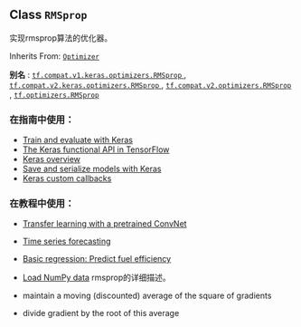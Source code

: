 

## Class  `RMSprop` 
实现rmsprop算法的优化器。

Inherits From: [ `Optimizer` ](https://tensorflow.google.cn/api_docs/python/tf/keras/optimizers/Optimizer)

**别名** : [ `tf.compat.v1.keras.optimizers.RMSprop` ](/api_docs/python/tf/keras/optimizers/RMSprop), [ `tf.compat.v2.keras.optimizers.RMSprop` ](/api_docs/python/tf/keras/optimizers/RMSprop), [ `tf.compat.v2.optimizers.RMSprop` ](/api_docs/python/tf/keras/optimizers/RMSprop), [ `tf.optimizers.RMSprop` ](/api_docs/python/tf/keras/optimizers/RMSprop)

### 在指南中使用：
- [Train and evaluate with Keras](https://tensorflow.google.cn/guide/keras/train_and_evaluate)
- [The Keras functional API in TensorFlow](https://tensorflow.google.cn/guide/keras/functional)
- [Keras overview](https://tensorflow.google.cn/guide/keras/overview)
- [Save and serialize models with Keras](https://tensorflow.google.cn/guide/keras/save_and_serialize)
- [Keras custom callbacks](https://tensorflow.google.cn/guide/keras/custom_callback)


### 在教程中使用：
- [Transfer learning with a pretrained ConvNet](https://tensorflow.google.cn/tutorials/images/transfer_learning)
- [Time series forecasting](https://tensorflow.google.cn/tutorials/structured_data/time_series)
- [Basic regression: Predict fuel efficiency](https://tensorflow.google.cn/tutorials/keras/regression)
- [Load NumPy data](https://tensorflow.google.cn/tutorials/load_data/numpy)
rmsprop的详细描述。

- maintain a moving (discounted) average of the square of gradients
- divide gradient by the root of this average
